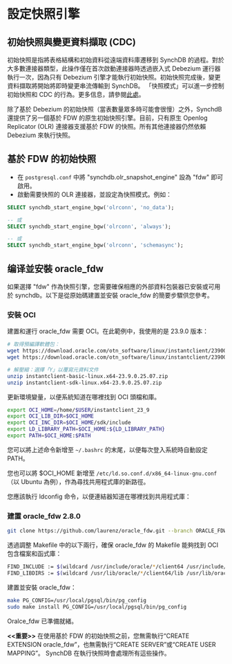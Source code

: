 # 設定快照引擎

## **初始快照與變更資料擷取 (CDC)**

初始快照是指將表格結構和初始資料從遠端資料庫遷移到 SynchDB 的過程。對於大多數連接器類型，此操作僅在首次啟動連接器時透過嵌入式 Debezium 運行器執行一次，因為只有 Debezium 引擎才能執行初始快照。初始快照完成後，變更資料擷取將開始將即時變更串流傳輸到 SynchDB。 「快照模式」可以進一步控制初始快照和 CDC 的行為。更多信息，請參閱[此處](https://docs.synchdb.com/zh/user-guide/start_stop_connector/)。

除了基於 Debezium 的初始快照（當表數量眾多時可能會很慢）之外，SynchdB 還提供了另一個基於 FDW 的原生初始快照引擎。目前，只有原生 Openlog Replicator (OLR) 連接器支援基於 FDW 的快照。所有其他連接器仍然依賴 Debezium 來執行快照。

## **基於 FDW 的初始快照**

* 在 `postgresql.conf` 中將 "synchdb.olr_snapshot_engine" 設為 "fdw" 即可啟用。
* 啟動需要快照的 OLR 連接器，並設定為快照模式。例如：

```sql
SELECT synchdb_start_engine_bgw('olrconn', 'no_data');

-- 或
SELECT synchdb_start_engine_bgw('olrconn', 'always');

-- 或
SELECT synchdb_start_engine_bgw('olrconn', 'schemasync');

```

## **编译並安裝 oracle_fdw**

如果選擇 "fdw" 作為快照引擎，您需要確保相應的外部資料包裝器已安裝或可用於 synchdb。以下是從原始碼建置並安裝 oracle_fdw 的簡要步驟供您參考。

### **安裝 OCI**

建置和運行 oracle_fdw 需要 OCI。在此範例中，我使用的是 23.9.0 版本：

```bash
# 取得預編譯軟體包：
wget https://download.oracle.com/otn_software/linux/instantclient/2390000/instantclient-basic-linux.x64-23.9.0.25.07.zip
wget https://download.oracle.com/otn_software/linux/instantclient/2390000/instantclient-sdk-linux.x64-23.9.0.25.07.zip

# 解壓縮：選擇「Y」以覆寫元資料文件
unzip instantclient-basic-linux.x64-23.9.0.25.07.zip
unzip instantclient-sdk-linux.x64-23.9.0.25.07.zip
```

更新環境變量，以便系統知道在哪裡找到 OCI 頭檔和庫。

```bash
export OCI_HOME=/home/$USER/instantclient_23_9
export OCI_LIB_DIR=$OCI_HOME
export OCI_INC_DIR=$OCI_HOME/sdk/include
export LD_LIBRARY_PATH=$OCI_HOME:${LD_LIBRARY_PATH}
export PATH=$OCI_HOME:$PATH

```

您可以將上述命令新增至 `~/.bashrc` 的末尾，以便每次登入系統時自動設定 PATH。

您也可以將 $OCI_HOME 新增至 `/etc/ld.so.conf.d/x86_64-linux-gnu.conf`（以 Ubuntu 為例），作為尋找共用程式庫的新路徑。

您應該執行 ldconfig 命令，以便連結器知道在哪裡找到共用程式庫：

### **建置 oracle_fdw 2.8.0**

```bash
git clone https://github.com/laurenz/oracle_fdw.git --branch ORACLE_FDW_2_8_0

```

透過調整 Makefile 中的以下兩行，確保 oracle_fdw 的 Makefile 能夠找到 OCI 包含檔案和函式庫：

```bash
FIND_INCLUDE := $(wildcard /usr/include/oracle/*/client64 /usr/include/oracle/*/client /home/$USER/instantclient_23_9/sdk/include)
FIND_LIBDIRS := $(wildcard /usr/lib/oracle/*/client64/lib /usr/lib/oracle/*/client/lib /home/$USER/instantclient_23_9)

```

建置並安裝 oracle_fdw：

```bash
make PG_CONFIG=/usr/local/pgsql/bin/pg_config
sudo make install PG_CONFIG=/usr/local/pgsql/bin/pg_config

```

Oralce_fdw 已準備就緒。

**<<重要>>** 在使用基於 FDW 的初始快照之前，您無需執行“CREATE EXTENSION oracle_fdw”，也無需執行“CREATE SERVER”或“CREATE USER MAPPING”。 SynchDB 在執行快照時會處理所有這些操作。